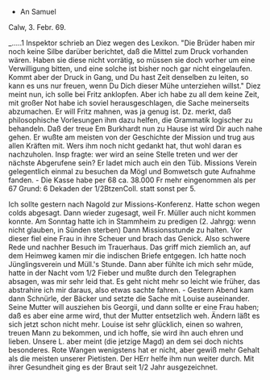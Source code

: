 + An Samuel

 Calw, 3. Febr. 69.

_.....1 Inspektor schrieb an Diez wegen des Lexikon. "Die Brüder haben mir noch keine Silbe darüber berichtet, daß die Mittel zum Druck vorhanden wären. Haben sie diese nicht vorrätig, so müssen sie doch vorher um eine Verwilligung bitten, und eine solche ist bisher noch gar nicht eingelaufen. Kommt aber der Druck in Gang, und Du hast Zeit denselben zu leiten, so kann es uns nur freuen, wenn Du Dich dieser Mühe unterziehen willst." Diez meint nun, ich solle bei Fritz anklopfen. Aber ich habe zu all dem keine Zeit, mit großer Not habe ich soviel herausgeschlagen, die Sache meinerseits abzumachen. Er will Fritz mahnen, was ja genug ist. Dz. merkt, daß philosophische Vorlesungen ihm dazu helfen, die Grammatik logischer zu behandeln. 
Daß der treue Em Burkhardt nun zu Hause ist wird Dir auch nahe gehen. Er wußte am meisten von der Geschichte der Mission und trug aus allen Kräften mit. Wers ihm noch nicht gedankt hat, thut wohl daran es nachzuholen. Insp fragte: wer wird an seine Stelle treten und wer der nächste Abgerufene sein? Er ladet mich auch ein den Tüb. Missions Verein gelegentlich einmal zu besuchen da Mögl und Bomwetsch gute Aufnahme fanden. - Die Kasse habe per 68 ca. 38.000 Fr mehr eingenommen als per 67 Grund: 6 Dekaden der 1/2BtzenColl. statt sonst per 5.

Ich sollte gestern nach Nagold zur Missions-Konferenz. Hatte schon wegen colds abgesagt. Dann wieder zugesagt, weil Fr. Müller auch nicht kommen konnte. Am Sonntag hatte ich in Stammheim zu predigen (2. Jahrgg: wenn nicht glauben, in Sünden sterben) Dann Missionsstunde zu halten. Vor dieser fiel eine Frau in ihre Scheuer und brach das Genick. Also schwere Rede und nachher Besuch im Trauerhaus. Das griff mich ziemlich an, auf dem Heimweg kamen mir die indischen Briefe entgegen. Ich hatte noch Jünglingsverein und Müll.'s Stunde. Dann aber fühlte ich mich sehr müde, hatte in der Nacht vom 1/2 Fieber und mußte durch den Telegraphen absagen, was mir sehr leid that. Es geht nicht mehr so leicht wie früher, das abstrahire ich mir daraus, also etwas sachte fahren. - Gestern Abend kam dann Schnürle, der Bäcker und setzte die Sache mit Louise auseinander. Seine Mutter will ausziehen bis Georgii, und dann sollte er eine Frau haben; daß es aber eine arme wird, thut der Mutter entsetzlich weh. Ändern läßt es sich jetzt schon nicht mehr. Louise ist sehr glücklich, einen so wahren, treuen Mann zu bekommen, und ich hoffe, sie wird ihn auch ehren und lieben. Unsere L. <Klein> aber meint (die jetzige Magd) an dem sei doch nichts besonderes. Rote Wangen wenigstens hat er nicht, aber gewiß mehr Gehalt als die meisten unserer Pietisten. Der HErr helfe ihm nun weiter durch. Mit ihrer Gesundheit ging es der Braut seit 1/2 Jahr ausgezeichnet.
